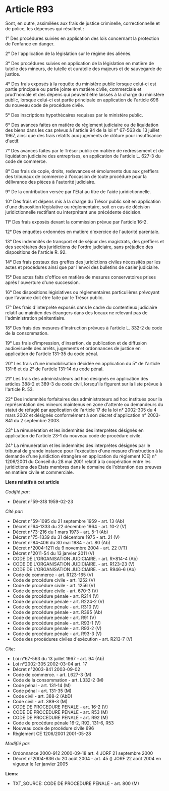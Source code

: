 # Article R93

Sont, en outre, assimilées aux frais de justice criminelle, correctionnelle et de police, les dépenses qui résultent :

1° Des procédures suivies en application des lois concernant la protection de l'enfance en danger.

2° De l'application de la législation sur le régime des aliénés.

3° Des procédures suivies en application de la législation en matière de tutelle des mineurs, de tutelle et curatelle des
majeurs et de sauvegarde de justice.

4° Des frais exposés à la requête du ministère public lorsque celui-ci est partie principale ou partie jointe en matière
civile, commerciale et prud'homale et des dépens qui peuvent être laissés à la charge du ministère public, lorsque celui-ci
est partie principale en application de l'article 696 du nouveau code de procédure civile.

5° Des inscriptions hypothécaires requises par le ministère public.

6° Des avances faites en matière de règlement judiciaire ou de liquidation des biens dans les cas prévus à l'article 94 de la
loi n° 67-563 du 13 juillet 1967, ainsi que des frais relatifs aux jugements de clôture pour insuffisance d'actif.

7° Des avances faites par le Trésor public en matière de redressement et de liquidation judiciaire des entreprises, en
application de l'article L. 627-3 du code de commerce.

8° Des frais de copie, droits, redevances et émoluments dus aux greffiers des tribunaux de commerce à l'occasion de toute
procédure pour la délivrance des pièces à l'autorité judiciaire.

9° De la contribution versée par l'Etat au titre de l'aide juridictionnelle.

10° Des frais et dépens mis à la charge du Trésor public soit en application d'une disposition législative ou réglementaire,
soit en cas de décision juridictionnelle rectifiant ou interprétant une précédente décision.

11° Des frais exposés devant la commission prévue par l'article 16-2.

12° Des enquêtes ordonnées en matière d'exercice de l'autorité parentale.

13° Des indemnités de transport et de séjour des magistrats, des greffiers et des secrétaires des juridictions de l'ordre
judiciaire, sans préjudice des dispositions de l'article R. 92.

14° Des frais postaux des greffes des juridictions civiles nécessités par les actes et procédures ainsi que par l'envoi des
bulletins de casier judiciaire.

15° Des actes faits d'office en matière de mesures conservatoires prises après l'ouverture d'une succession.

16° Des dispositions législatives ou réglementaires particulières prévoyant que l'avance doit être faite par le Trésor
public.

17° Des frais d'interprète exposés dans le cadre du contentieux judiciaire relatif au maintien des étrangers dans des locaux
ne relevant pas de l'administration pénitentiaire.

18° Des frais des mesures d'instruction prévues à l'article L. 332-2 du code de la consommation.

19° Les frais d'impression, d'insertion, de publication et de diffusion audiovisuelle des arrêts, jugements et ordonnances de
justice en application de l'article 131-35 du code pénal.

20° Les frais d'une immobilisation décidée en application du 5° de l'article 131-6 et du 2° de l'article 131-14 du code
pénal.

21° Les frais des administrateurs ad hoc désignés en application des articles 388-2 et 389-3 du code civil, lorsqu'ils
figurent sur la liste prévue à l'article R. 53.

22° Des indemnités forfaitaires des administrateurs ad hoc institués pour la représentation des mineurs maintenus en zone
d'attente ou demandeurs du statut de réfugié par application de l'article 17 de la loi n° 2002-305 du 4 mars 2002 et désignés
conformément à son décret d'application n° 2003-841 du 2 septembre 2003.

23° La rémunération et les indemnités des interprètes désignés en application de l'article 23-1 du nouveau code de procédure
civile.

24° La rémunération et les indemnités des interprètes désignés par le tribunal de grande instance pour l'exécution d'une
mesure d'instruction à la demande d'une juridiction étrangère en application du règlement (CE) n° 1206/2001 du Conseil du 28
mai 2001 relatif à la coopération entre les juridictions des Etats membres dans le domaine de l'obtention des preuves en
matière civile et commerciale.

**Liens relatifs à cet article**

_Codifié par_:

  - Décret n°59-318 1959-02-23

_Cité par_:

  - Décret n°59-1095 du 21 septembre 1959 - art. 13 (Ab)
  - Décret n°64-1333 du 22 décembre 1964 - art. 10-2 (V)
  - Décret n°73-216 du 1 mars 1973 - art. 5-1 (Ab)
  - Décret n°75-1339 du 31 décembre 1975 - art. 21 (V)
  - Décret n°84-406 du 30 mai 1984 - art. 80 (Ab)
  - Décret n°2004-1211 du 9 novembre 2004 - art. 22 (VT)
  - Décret n°2011-54 du 13 janvier 2011 (V)
  - CODE DE L'ORGANISATION JUDICIAIRE. - art. R*814-4 (Ab)
  - CODE DE L'ORGANISATION JUDICIAIRE. - art. R123-23 (V)
  - CODE DE L'ORGANISATION JUDICIAIRE. - art. R946-6 (Ab)
  - Code de commerce - art. R123-165 (V)
  - Code de procédure civile - art. 1252 (V)
  - Code de procédure civile - art. 1256 (V)
  - Code de procédure civile - art. 670-3 (V)
  - Code de procédure pénale - art. R214 (V)
  - Code de procédure pénale - art. R224-2 (V)
  - Code de procédure pénale - art. R310 (V)
  - Code de procédure pénale - art. R395 (Ab)
  - Code de procédure pénale - art. R91 (V)
  - Code de procédure pénale - art. R93-1 (V)
  - Code de procédure pénale - art. R93-2 (V)
  - Code de procédure pénale - art. R93-3 (V)
  - Code des procédures civiles d'exécution - art. R213-7 (V)

_Cite_:

  - Loi n°67-563 du 13 juillet 1967 - art. 94 (Ab)
  - Loi n°2002-305 2002-03-04 art. 17
  - Décret n°2003-841 2003-09-02
  - Code de commerce. - art. L627-3 (M)
  - Code de la consommation - art. L332-2 (M)
  - Code pénal - art. 131-14 (M)
  - Code pénal - art. 131-35 (M)
  - Code civil - art. 388-2 (AbD)
  - Code civil - art. 389-3 (M)
  - CODE DE PROCEDURE PENALE - art. 16-2 (V)
  - CODE DE PROCEDURE PENALE - art. R53 (M)
  - CODE DE PROCEDURE PENALE - art. R92 (M)
  - Code de procédure pénale 16-2, R92, 131-6, R53
  - Nouveau code de procédure civile 696
  - Règlement CE 1206/2001 2001-05-28

_Modifié par_:

  - Ordonnance 2000-912 2000-09-18 art. 4 JORF 21 septembre 2000
  - Décret n°2004-836 du 20 août 2004 - art. 45 () JORF 22 août 2004 en vigueur le 1er janvier 2005

**Liens**:

  - TXT_SOURCE: CODE DE PROCEDURE PENALE - art. 800 (M)
